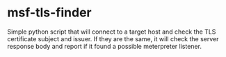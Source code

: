 # msf-tls-finder
Simple python script that will connect to a target host and check the TLS certificate subject and issuer. If they are the same, it will check the server response body and report if it found a possible meterpreter listener.
